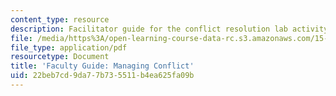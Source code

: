 ```yaml
---
content_type: resource
description: Facilitator guide for the conflict resolution lab activity.
file: /media/https%3A/open-learning-course-data-rc.s3.amazonaws.com/15-277-special-seminar-in-communications-leadership-and-personal-effectiveness-coaching-fall-2008/22beb7cd9da77b735511b4ea625fa09b_guide_06.pdf
file_type: application/pdf
resourcetype: Document
title: 'Faculty Guide: Managing Conflict'
uid: 22beb7cd-9da7-7b73-5511-b4ea625fa09b
---
```

